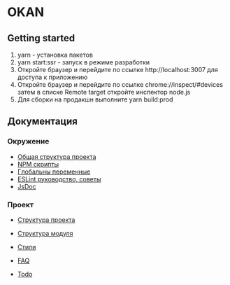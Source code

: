 # OKAN

## Getting started

1. yarn - установка пакетов
2. yarn start:ssr - запуск в режиме разработки 
3. Откройте браузер и перейдите по ссылке http://localhost:3007 для доступа к приложению
4. Откройте браузер и перейдите по ссылке chrome://inspect/#devices затем в списке Remote target откройте инспектор node.js
5. Для сборки на продакшн выполните yarn build:prod

## Документация

### Окружение
* [Общая структура проекта](./docs/environmentStructure.md.md)
* [NPM скрипты](docs/npmScripts.md)
* [Глобальны переменные](docs/globalVariables.md)
* [ESLint руководство, советы](docs/eslintGuide.md)
* [JsDoc](./docs/jsDoc.md)

### Проект

* [Структура проекта](docs/sourceStructure.md)
* [Структура модуля](./docs/module.md)
* [Стили](./docs/style.md)


* [FAQ](./docs/faq.md)

* [Todo](./docs/todo.md)
